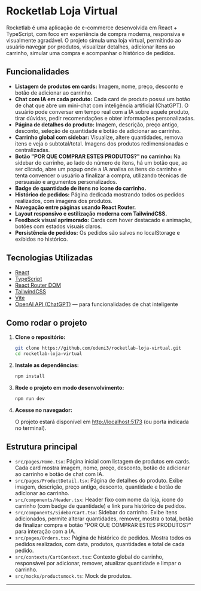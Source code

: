 # Rocketlab Loja Virtual

Rocketlab é uma aplicação de e-commerce desenvolvida em React + TypeScript, com foco em experiência de compra moderna, responsiva e visualmente agradável. O projeto simula uma loja virtual, permitindo ao usuário navegar por produtos, visualizar detalhes, adicionar itens ao carrinho, simular uma compra e acompanhar o histórico de pedidos.

## Funcionalidades

- **Listagem de produtos em cards:** Imagem, nome, preço, desconto e botão de adicionar ao carrinho.
- **Chat com IA em cada produto:** Cada card de produto possui um botão de chat que abre um mini-chat com inteligência artificial (ChatGPT). O usuário pode conversar em tempo real com a IA sobre aquele produto, tirar dúvidas, pedir recomendações e obter informações personalizadas.
- **Página de detalhes do produto:** Imagem, descrição, preço antigo, desconto, seleção de quantidade e botão de adicionar ao carrinho.
- **Carrinho global com sidebar:** Visualize, altere quantidades, remova itens e veja o subtotal/total. Imagens dos produtos redimensionadas e centralizadas.
- **Botão "POR QUE COMPRAR ESTES PRODUTOS?" no carrinho:** Na sidebar do carrinho, ao lado do número de itens, há um botão que, ao ser clicado, abre um popup onde a IA analisa os itens do carrinho e tenta convencer o usuário a finalizar a compra, utilizando técnicas de persuasão e argumentos personalizados.
- **Badge de quantidade de itens no ícone do carrinho.**
- **Histórico de pedidos:** Página dedicada mostrando todos os pedidos realizados, com imagens dos produtos.
- **Navegação entre páginas usando React Router.**
- **Layout responsivo e estilização moderna com TailwindCSS.**
- **Feedback visual aprimorado:** Cards com hover destacado e animação, botões com estados visuais claros.
- **Persistência de pedidos:** Os pedidos são salvos no localStorage e exibidos no histórico.

## Tecnologias Utilizadas

- [React](https://react.dev/)
- [TypeScript](https://www.typescriptlang.org/)
- [React Router DOM](https://reactrouter.com/)
- [TailwindCSS](https://tailwindcss.com/)
- [Vite](https://vitejs.dev/)
- [OpenAI API (ChatGPT)](https://platform.openai.com/) — para funcionalidades de chat inteligente

## Como rodar o projeto

1. **Clone o repositório:**

   ```bash
   git clone https://github.com/odeni3/rocketlab-loja-virtual.git
   cd rocketlab-loja-virtual
   ```

2. **Instale as dependências:**

   ```bash
   npm install
   ```

3. **Rode o projeto em modo desenvolvimento:**

   ```bash
   npm run dev
   ```

4. **Acesse no navegador:**

   O projeto estará disponível em [http://localhost:5173](http://localhost:5173) (ou porta indicada no terminal).

## Estrutura principal

- `src/pages/Home.tsx`: Página inicial com listagem de produtos em cards. Cada card mostra imagem, nome, preço, desconto, botão de adicionar ao carrinho e botão de chat com IA.
- `src/pages/ProductDetail.tsx`: Página de detalhes do produto. Exibe imagem, descrição, preço antigo, desconto, quantidade e botão de adicionar ao carrinho.
- `src/components/Header.tsx`: Header fixo com nome da loja, ícone do carrinho (com badge de quantidade) e link para histórico de pedidos.
- `src/components/SidebarCart.tsx`: Sidebar do carrinho. Exibe itens adicionados, permite alterar quantidades, remover, mostra o total, botão de finalizar compra e botão "POR QUE COMPRAR ESTES PRODUTOS?" para interação com a IA.
- `src/pages/Orders.tsx`: Página de histórico de pedidos. Mostra todos os pedidos realizados, com data, produtos, quantidades e total de cada pedido.
- `src/contexts/CartContext.tsx`: Contexto global do carrinho, responsável por adicionar, remover, atualizar quantidade e limpar o carrinho.
- `src/mocks/productsmock.ts`: Mock de produtos.

---
